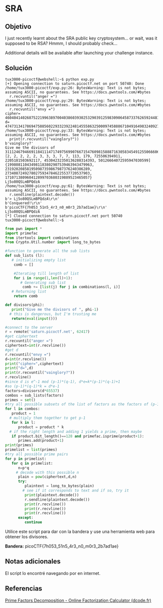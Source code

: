 # SRA
## Objetivo

I just recently learnt about the SRA public key cryptosystem... or wait, was it supposed to be RSA? Hmmm, I should probably check...

Additional details will be available after launching your challenge instance.
## Solución

```shell
tux3000-picoctf@webshell:~$ python exp.py 
[+] Opening connection to saturn.picoctf.net on port 50740: Done
/home/tux3000-picoctf/exp.py:26: BytesWarning: Text is not bytes; assuming ASCII, no guarantees. See https://docs.pwntools.com/#bytes
  r.recvuntil("anger =")
/home/tux3000-picoctf/exp.py:29: BytesWarning: Text is not bytes; assuming ASCII, no guarantees. See https://docs.pwntools.com/#bytes
  r.recvuntil("envy =")
cipher= 46040414026875221996389700403860393025329039125983090645873376265924481567484
d= 47473134178694758856022933239224814555863250009745888671049164983240927727777
/home/tux3000-picoctf/exp.py:33: BytesWarning: Text is not bytes; assuming ASCII, no guarantees. See https://docs.pwntools.com/#bytes
  print(r.recvuntil("vainglory?"))
b'vainglory?'
Give me the divisors of  3111246794669118411147174975699076671547609815888716305834549125506660680495321248
[2, 2, 2, 2, 2, 3, 3, 3, 7, 7, 113, 179, 725506394911, 2205181503692117, 45304232350136288314393, 50126664072595947030599]
{199808110434981183802907539463943479963, 231920208581950987359867987376240386289, 273408724927802759347846225537720537903, 171071380960412899703680319889523465057}
Lj5o80QSLmBPQdzA
/home/tux3000-picoctf/exp.py:61: BytesWarning: Text is not bytes; assuming ASCII, no guarantees. See https://docs.pwntools.com/#bytes
  r.sendline(plaintext.decode())
b'> Lj5o80QSLmBPQdzA\r\n'
b'Conquered!\r\n'
b'picoCTF{7h053_51n5_4r3_n0_m0r3_2b7ad1ae}\r\n'
Lj5o80QSLmBPQdzA
[*] Closed connection to saturn.picoctf.net port 50740
tux3000-picoctf@webshell:~$ 
```

```python
from pwn import *
import primefac
from itertools import combinations
from Crypto.Util.number import long_to_bytes

#function to generate all the sub lists
def sub_lists (l):
   # initializing empty list
    comb = []

    #Iterating till length of list
    for i in range(1,len(l)+1):
       # Generating sub list
        comb += [list(j) for j in combinations(l, i)]
   # Returning list
    return comb

def divisors(phi):
   print("Give me the divisors of ", phi-1)
  # this is dangerous, but I'm trusting me
   return(eval(input()))

#connect to the server
r = remote('saturn.picoctf.net', 62417)
#get ciphertext
r.recvuntil("anger =")
ciphertext=int(r.recvline())
#get d
r.recvuntil("envy =")
d=int(r.recvline())
print("cipher=",ciphertext)
print("d=",d)
print(r.recvuntil("vainglory?"))
r.recvline()
#since d is e^-1 mod (p-1)*(q-1), d*e=k*(p-1)*(q-1)+1
#so (p-1)*(q-1)*k = d*e-1
factors=divisors(d*65537)
combos = sub_lists(factors)
primes = set()
#try all possible subsets of the list of factors as the factors of (p-1)
for l in combos:
   product = 1
  # multiply them together to get p-1
   for k in l:
      product = product * k
  # if the right length and adding 1 yields a prime, then maybe
   if product.bit_length()==128 and primefac.isprime(product+1):
      primes.add(product+1)
print(primes)
primelist = list(primes)
#try all possible prime pairs
for p in primelist:
   for q in primelist:
      n=p*q
     # decode with this possible n
      plain = pow(ciphertext,d,n)
      try:
         plaintext = long_to_bytes(plain)
        # see if it corresponds to text and if so, try it
         print(plaintext.decode())
         r.sendline(plaintext.decode())
         print(r.recvline())
         print(r.recvline())
         print(r.recvline())
      except:
         continue
```

Utilice este script para dar con la bandera y use una herramienta web para obtener los divisores.

**Bandera:** picoCTF{7h053_51n5_4r3_n0_m0r3_2b7ad1ae}
## Notas adicionales

El script lo encontré navegando por en internet.
## Referencias

[Prime Factors Decomposition - Online Factorization Calculator (dcode.fr)](https://www.dcode.fr/prime-factors-decomposition)